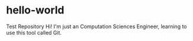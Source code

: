 # hello-world
Test Repository
Hi! I'm just an Computation Sciences Engineer, learning to use this tool called Git.
